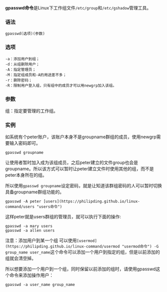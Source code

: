 **gpasswd命令**是Linux下工作组文件`/etc/group`和`/etc/gshadow`管理工具。

### 语法  

```
gpasswd(选项)(参数)
```

### 选项  

```
-a：添加用户到组；
-d：从组删除用户；
-A：指定管理员；
-M：指定组成员和-A的用途差不多；
-r：删除密码；
-R：限制用户登入组，只有组中的成员才可以用newgrp加入该组。
```

### 参数  

组：指定要管理的工作组。

### 实例  

如系统有个peter账户，该账户本身不是groupname群组的成员，使用newgrp需要输入密码即可。

```
gpasswd groupname
```

让使用者暂时加入成为该组成员，之后peter建立的文件group也会是groupname。所以该方式可以暂时让peter建立文件时使用其他的组，而不是peter本身所在的组。

所以使用`gpasswd groupname`设定密码，就是让知道该群组密码的人可以暂时切换具备groupname群组功能的。

```
gpasswd -A peter [users](https://philipding.github.io/linux-command/users "users命令")
```

这样peter就是users群组的管理员，就可以执行下面的操作:

```
gpasswd -a mary users
gpasswd -a allen users
```

注意：添加用户到某一个组 可以使用`[usermod](https://philipding.github.io/linux-command/usermod "usermod命令") -G group_name user_name`这个命令可以添加一个用户到指定的组，但是以前添加的组就会清空掉。

所以想要添加一个用户到一个组，同时保留以前添加的组时，请使用gpasswd这个命令来添加操作用户：

```
gpasswd -a user_name group_name
```